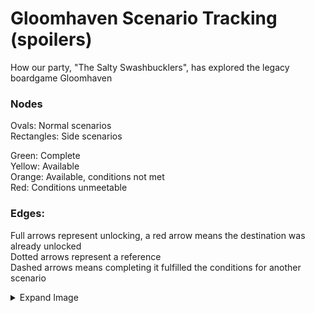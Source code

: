 # Gloomhaven Scenario Tracking (spoilers)

How our party, "The Salty Swashbucklers", has explored the legacy boardgame Gloomhaven

### Nodes
Ovals: Normal scenarios  
Rectangles: Side scenarios  

Green: Complete  
Yellow: Available  
Orange: Available, conditions not met  
Red: Conditions unmeetable  

### Edges:
Full arrows represent unlocking, a red arrow means the destination was already unlocked  
Dotted arrows represent a reference  
Dashed arrows means completing it fulfilled the conditions for another scenario


<details><summary>Expand Image</summary>

![Scenario Tree](scenarios.png)


</details>
